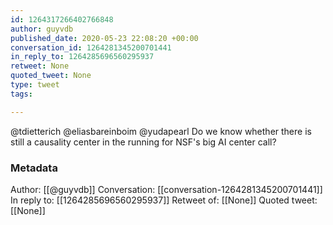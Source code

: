 ```yaml
---
id: 1264317266402766848
author: guyvdb
published_date: 2020-05-23 22:08:20 +00:00
conversation_id: 1264281345200701441
in_reply_to: 1264285696560295937
retweet: None
quoted_tweet: None
type: tweet
tags:

---
```


@tdietterich @eliasbareinboim @yudapearl Do we know whether there is still a causality center in the running for NSF's big AI center call?

### Metadata

Author: [[@guyvdb]]
Conversation: [[conversation-1264281345200701441]]
In reply to: [[1264285696560295937]]
Retweet of: [[None]]
Quoted tweet: [[None]]
